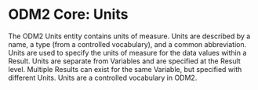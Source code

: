 ODM2 Core: Units
================

The ODM2 Units entity contains units of measure.  Units are described by a name, a type (from a controlled vocabulary), and a common abbreviation. Units are used to specify the units of measure for the data values within a Result. Units are separate from Variables and are specified at the Result level. Multiple Results can exist for the same Variable, but specified with different Units. Units are a controlled vocabulary in ODM2.
